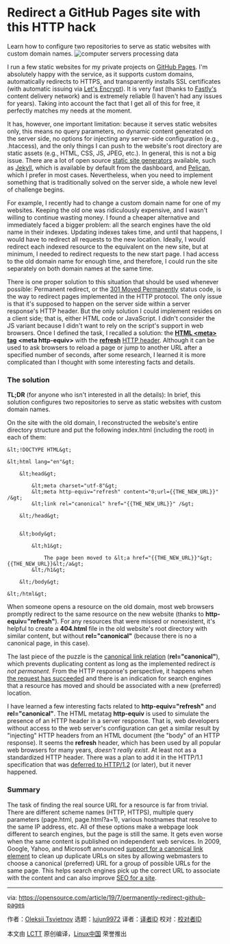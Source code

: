 [#]: collector: (lujun9972)
[#]: translator: ( )
[#]: reviewer: ( )
[#]: publisher: ( )
[#]: url: ( )
[#]: subject: (Redirect a GitHub Pages site with this HTTP hack)
[#]: via: (https://opensource.com/article/19/7/permanently-redirect-github-pages)
[#]: author: (Oleksii Tsvietnov https://opensource.com/users/oleksii-tsvietnov)

Redirect a GitHub Pages site with this HTTP hack
======
Learn how to configure two repositories to serve as static websites with
custom domain names.
![computer servers processing data][1]

I run a few static websites for my private projects on [GitHub Pages][2]. I'm absolutely happy with the service, as it supports custom domains, automatically redirects to HTTPS, and transparently installs SSL certificates (with automatic issuing via [Let's Encrypt][3]). It is very fast (thanks to [Fastly's][4] content delivery network) and is extremely reliable (I haven't had any issues for years). Taking into account the fact that I get all of this for free, it perfectly matches my needs at the moment.

It has, however, one important limitation: because it serves static websites only, this means no query parameters, no dynamic content generated on the server side, no options for injecting any server-side configuration (e.g., .htaccess), and the only things I can push to the website's root directory are static assets (e.g., HTML, CSS, JS, JPEG, etc.). In general, this is not a big issue. There are a lot of open source [static site generators][5] available, such as [Jekyll][6], which is available by default from the dashboard, and [Pelican][7], which I prefer in most cases. Nevertheless, when you need to implement something that is traditionally solved on the server side, a whole new level of challenge begins. 

For example, I recently had to change a custom domain name for one of my websites. Keeping the old one was ridiculously expensive, and I wasn't willing to continue wasting money. I found a cheaper alternative and immediately faced a bigger problem: all the search engines have the old name in their indexes. Updating indexes takes time, and until that happens, I would have to redirect all requests to the new location. Ideally, I would redirect each indexed resource to the equivalent on the new site, but at minimum, I needed to redirect requests to the new start page. I had access to the old domain name for enough time, and therefore, I could run the site separately on both domain names at the same time.

There is one proper solution to this situation that should be used whenever possible: Permanent redirect, or the [301 Moved Permanently][8] status code, is the way to redirect pages implemented in the HTTP protocol. The only issue is that it's supposed to happen on the server side within a server response's HTTP header. But the only solution I could implement resides on a client side; that is, either HTML code or JavaScript. I didn't consider the JS variant because I didn't want to rely on the script's support in web browsers. Once I defined the task, I recalled a solution: the [**HTML &lt;meta&gt; tag**][9] **&lt;meta http-equiv&gt;** with the [**refresh**][10] [HTTP header][11]. Although it can be used to ask browsers to reload a page or jump to another URL after a specified number of seconds, after some research, I learned it is more complicated than I thought with some interesting facts and details.

### The solution

**TL;DR** (for anyone who isn't interested in all the details): In brief, this solution configures two repositories to serve as static websites with custom domain names.

On the site with the old domain, I reconstructed the website's entire directory structure and put the following index.html (including the root) in each of them: 


```
&lt;!DOCTYPE HTML&gt;                                                                
&lt;html lang="en"&gt;                                                                
    &lt;head&gt;                                                                      
        &lt;meta charset="utf-8"&gt;
        &lt;meta http-equiv="refresh" content="0;url={{THE_NEW_URL}}" /&gt;      
        &lt;link rel="canonical" href="{{THE_NEW_URL}}" /&gt;                    
    &lt;/head&gt;                                                                                                                                                                  
    &lt;body&gt;                                                                      
        &lt;h1&gt;                                                                    
            The page been moved to &lt;a href="{{THE_NEW_URL}}"&gt;{{THE_NEW_URL}}&lt;/a&gt;
        &lt;/h1&gt;                                                                  
    &lt;/body&gt;                                                                    
&lt;/html&gt;
```

When someone opens a resource on the old domain, most web browsers promptly redirect to the same resource on the new website (thanks to **http-equiv="refresh"**). For any resources that were missed or nonexistent, it's helpful to create a **404.html** file in the old website's root directory with similar content, but without **rel="canonical"** (because there is no a canonical page, in this case).

The last piece of the puzzle is the [canonical link relation][12] (**rel="canonical"**), which prevents duplicating content as long as the implemented redirect _is not permanent._ From the HTTP response's perspective, it happens when [the request has succeeded][13] and there is an indication for search engines that a resource has moved and should be associated with a new (preferred) location.

I have learned a few interesting facts related to **http-equiv="refresh"** and **rel="canonical"**. The HTML metatag **http-equiv** is used to simulate the presence of an HTTP header in a server response. That is, web developers without access to the web server's configuration can get a similar result by "injecting" HTTP headers from an HTML document (the "body" of an HTTP response). It seems the **refresh** header, which has been used by all popular web browsers for many years, _doesn't really exist_. At least not as a standardized HTTP header. There was a plan to add it in the HTTP/1.1 specification that was [deferred to HTTP/1.2][14] (or later), but it never happened.

### Summary

The task of finding the real source URL for a resource is far from trivial. There are different scheme names (HTTP, HTTPS), multiple query parameters (page.html, page.html?a=1), various hostnames that resolve to the same IP address, etc. All of these options make a webpage look different to search engines, but the page is still the same. It gets even worse when the same content is published on independent web services. In 2009, Google, Yahoo, and Microsoft announced [support for a canonical link element][15] to clean up duplicate URLs on sites by allowing webmasters to choose a canonical (preferred) URL for a group of possible URLs for the same page. This helps search engines pick up the correct URL to associate with the content and can also improve [SEO for a site][16].

--------------------------------------------------------------------------------

via: https://opensource.com/article/19/7/permanently-redirect-github-pages

作者：[Oleksii Tsvietnov][a]
选题：[lujun9972][b]
译者：[译者ID](https://github.com/译者ID)
校对：[校对者ID](https://github.com/校对者ID)

本文由 [LCTT](https://github.com/LCTT/TranslateProject) 原创编译，[Linux中国](https://linux.cn/) 荣誉推出

[a]: https://opensource.com/users/oleksii-tsvietnov
[b]: https://github.com/lujun9972
[1]: https://opensource.com/sites/default/files/styles/image-full-size/public/lead-images/server_data_system_admin.png?itok=q6HCfNQ8 (computer servers processing data)
[2]: https://pages.github.com/
[3]: https://letsencrypt.org/
[4]: https://www.fastly.com/
[5]: https://www.staticgen.com/
[6]: https://jekyllrb.com/
[7]: https://github.com/getpelican/pelican
[8]: https://tools.ietf.org/html/rfc2616#section-10.3.2
[9]: https://developer.mozilla.org/en-US/docs/Web/HTML/Element/meta
[10]: http://www.otsukare.info/2015/03/26/refresh-http-header
[11]: https://tools.ietf.org/html/rfc2616#section-14
[12]: https://tools.ietf.org/html/rfc6596
[13]: https://tools.ietf.org/html/rfc2616#section-10.2.1
[14]: https://lists.w3.org/Archives/Public/ietf-http-wg-old/1996MayAug/0594.html
[15]: https://www.mattcutts.com/blog/canonical-link-tag/
[16]: https://yoast.com/rel-canonical/
